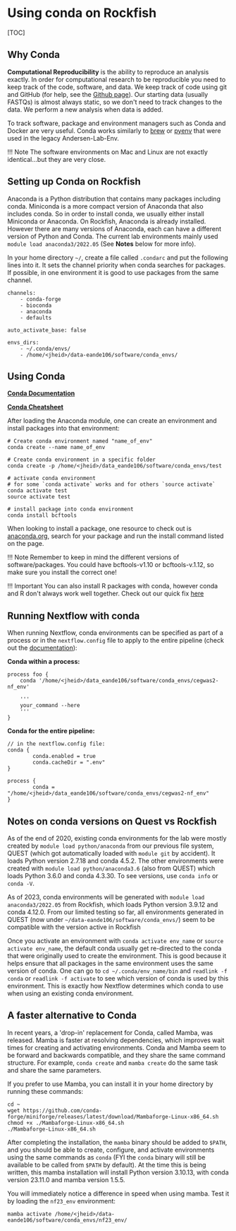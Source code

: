 # Using conda on Rockfish

[TOC]

## Why Conda

__Computational Reproducibility__ is the ability to reproduce an analysis exactly. In order for computational research to be reproducible you need to keep track of the code, software, and data. We keep track of code using git and GitHub (for help, see the [Github page](../knowledge_base/github.md)). Our starting data (usually FASTQs) is almost always static, so we don't need to track changes to the data. We perform a new analysis when data is added.

To track software, package and environment managers such as Conda and Docker are very useful. Conda works similarly to [brew](https://brew.sh/) or [pyenv](https://github.com/pyenv/pyenv) that were used in the legacy Andersen-Lab-Env. 

!!! Note
	The software environments on Mac and Linux are not exactly identical...but they are very close.


## Setting up Conda on Rockfish

Anaconda is a Python distribution that contains many packages including conda. Miniconda is a more compact version of Anaconda that also includes conda. So in order to install conda, we usually either install Miniconda or Anaconda. On Rockfish, Anaconda is already installed. However there are many versions of Anaconda, each can have a different version of Python and Conda. The current lab environments mainly used `module load anaconda3/2022.05` (See **Notes** below for more info).

In your home directory `~/`, create a file called `.condarc` and put the following lines into it. It sets the channel priority when conda searches for packages. If possible, in one environment it is good to use packages from the same channel. 

```
channels:
	- conda-forge
	- bioconda
	- anaconda
	- defaults
	
auto_activate_base: false

envs_dirs:
	- ~/.conda/envs/
	- /home/<jheid>/data-eande106/software/conda_envs/
```

## Using Conda

__[Conda Documentation](https://docs.conda.io/projects/conda/en/latest/user-guide/index.html)__

__[Conda Cheatsheet](https://docs.conda.io/projects/conda/en/4.6.0/_downloads/52a95608c49671267e40c689e0bc00ca/conda-cheatsheet.pdf)__

After loading the Anaconda module, one can create an environment and install packages into that environment:

```
# Create conda environment named "name_of_env"
conda create --name name_of_env

# Create conda environment in a specific folder
conda create -p /home/<jheid>/data_eande106/software/conda_envs/test

# activate conda environment
# for some `conda activate` works and for others `source activate`
conda activate test
source activate test

# install package into conda environment
conda install bcftools
```

When looking to install a package, one resource to check out is [anaconda.org](https://anaconda.org), search for your package and run the install command listed on the page.

!!! Note
	Remember to keep in mind the different versions of software/packages. You could have bcftools-v1.10 or bcftools-v.1.12, so make sure you install the correct one!

!!! Important
	You can also install R packages with conda, however conda and R don't always work well together. Check out our quick fix [here](../knowledge_base/r.md)

## Running Nextflow with conda

When running Nextflow, conda environments can be specified as part of a process or in the `nextflow.config` file to apply to the entire pipeline (check out the [documentation](https://www.nextflow.io/docs/latest/conda.html)):

**Conda within a process:**

```
process foo {
	conda '/home/<jheid>/data_eande106/software/conda_envs/cegwas2-nf_env'

	'''
	your_command --here
	'''
}
```

**Conda for the entire pipeline:**

```
// in the nextflow.config file:
conda { 
		conda.enabled = true 
		conda.cacheDir = ".env"  
}

process {
		conda = "/home/<jheid>/data_eande106/software/conda_envs/cegwas2-nf_env"
}
```

## Notes on conda versions on Quest vs Rockfish

As of the end of 2020, existing conda environments for the lab were mostly created by `module load python/anaconda` from our previous file system, QUEST (which got automatically loaded with `module git` by accident). It loads Python version 2.7.18 and conda 4.5.2. The other environments were created with `module load python/anaconda3.6` (also from QUEST) which loads Python 3.6.0 and conda 4.3.30. To see versions, use `conda info` or `conda -V`.

As of 2023, conda environments will be generated with `module load anaconda3/2022.05` from Rockfish, which loads Python version 3.9.12 and conda 4.12.0. From our limited testing so far, all environments generated in QUEST (now under `~/data-eande106/software/conda_envs/`) seem to be compatible with the version active in Rockfish

Once you activate an environment with `conda activate env_name` or `source activate env_name`, the default conda usually get re-directed to the conda that were originally used to create the environment. This is good because it helps ensure that all packages in the same environment uses the same version of conda. One can go to `cd ~/.conda/env_name/bin` and `readlink -f conda` or `readlink -f activate` to see which version of conda is used by this environment. This is exactly how Nextflow determines which conda to use when using an existing conda environment. 

## A faster alternative to Conda

In recent years, a 'drop-in' replacement for Conda, called Mamba, was released. Mamba is faster at resolving dependencies, which improves wait times for creating and activating environments. Conda and Mamba seem to be forward and backwards compatible, and they share the same command structure. For example, `conda create` and `mamba create` do the same task and share the same parameters.

If you prefer to use Mamba, you can install it in your home directory by running these commands:

```
cd ~
wget https://github.com/conda-forge/miniforge/releases/latest/download/Mambaforge-Linux-x86_64.sh
chmod +x ./Mambaforge-Linux-x86_64.sh
./Mambaforge-Linux-x86_64.sh
```

After completing the installation, the `mamba` binary should be added to `$PATH`, and you should be able to create, configure, and activate environments using the same commands as `conda` (FYI the `conda` binary will still be available to be called from `$PATH` by default). At the time this is being written, this mamba installation will install Python version 3.10.13, with conda version 23.11.0 and mamba version 1.5.5.

You will immediately notice a difference in speed when using mamba. Test it by loading the `nf23_env` environment:

```
mamba activate /home/<jheid>/data-eande106/software/conda_envs/nf23_env/
```
